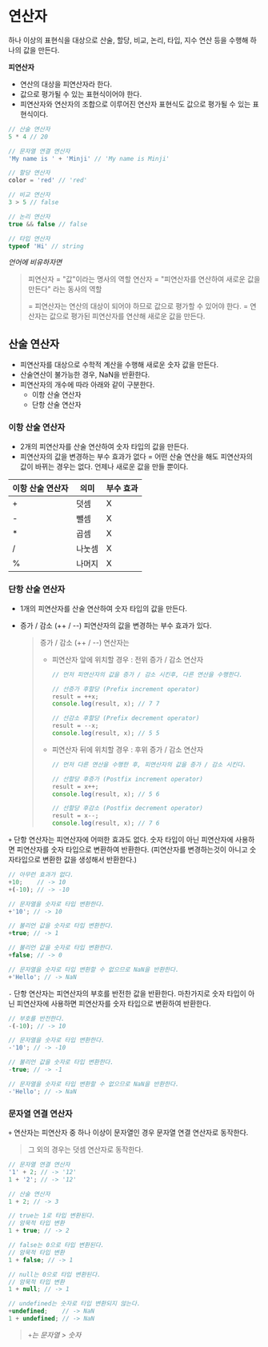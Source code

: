 # 연산자

하나 이상의 표현식을 대상으로 산술, 할당, 비교, 논리, 타입, 지수 연산 등을 수행해 하나의 값을 만든다.

**피연산자** 

- 연산의 대상을 피연산자라 한다.
- 값으로 평가될 수 있는 표현식이어야 한다.
- 피연산자와 연산자의 조합으로 이루어진 연산자 표현식도 값으로 평가될 수 있는 표현식이다.

```javascript
// 산술 연산자
5 * 4 // 20

// 문자열 연결 연산자
'My name is ' + 'Minji' // 'My name is Minji'

// 할당 연산자
color = 'red' // 'red'

// 비교 연산자
3 > 5 // false

// 논리 연산자
true && false // false

// 타입 연산자
typeof 'Hi' // string

```

*언어에 비유하자면*

> 피연산자 = "값"이라는 명사의 역할
> 연산자 = "피연산자를 연산하여 새로운 값을 만든다" 라는 동사의 역할
>
> = 피연산자는 연산의 대상이 되어야 하므로 값으로 평가할 수 있어야 한다.
> = 연산자는 값으로 평가된 피연산자를 연산해 새로운 값을 만든다.



## 산술 연산자

- 피연산자를 대상으로 수학적 계산을 수행해 새로운 숫자 값을 만든다.
- 산술연산이 불가능한 경우, NaN을 반환한다.
- 피연산자의 개수에 따라 아래와 같이 구분한다.
  - 이항 산술 연산자
  - 단항 산술 연산자



### 이항 산술 연산자

- 2개의 피연산자를 산술 연산하여 숫자 타입의 값을 만든다.
- 피연산자의 값을 변경하는 부수 효과가 없다
  = 어떤 산술 연산을 해도 피연산자의 값이 바뀌는 경우는 없다. 언제나 새로운 값을 만들 뿐이다.

| 이항 산술 연산자 | 의미   | 부수 효과 |
| ---------------- | ------ | --------- |
| +                | 덧셈   | X         |
| -                | 뺄셈   | X         |
| *                | 곱셈   | X         |
| /                | 나눗셈 | X         |
| %                | 나머지 | X         |



### 단항 산술 연산자

- 1개의 피연산자를 산술 연산하여 숫자 타입의 값을 만든다.

- 증가 / 감소 (++ / --) 피연산자의 값을 변경하는 부수 효과가 있다.

  > 증가 / 감소 (++ / --) 연산자는
  >
  > - 피연산자 앞에 위치할 경우 : 전위 증가 / 감소 연산자
  >
  >   ```javascript
  >   // 먼저 피연산자의 값을 증가 / 감소 시킨후, 다른 연산을 수행한다.
  >   
  >   // 선증가 후할당 (Prefix increment operator)
  >   result = ++x;
  >   console.log(result, x); // 7 7
  >   
  >   // 선감소 후할당 (Prefix decrement operator)
  >   result = --x;
  >   console.log(result, x); // 5 5
  >   ```
  >
  >   
  >
  > - 피연산자 뒤에 위치할 경우 : 후위 증가 / 감소 연산자
  >
  >   ```javascript
  >   // 먼저 다른 연산을 수행한 후, 피연산자의 값을 증가 / 감소 시킨다.
  >   
  >   // 선할당 후증가 (Postfix increment operator)
  >   result = x++;
  >   console.log(result, x); // 5 6
  >   
  >   // 선할당 후감소 (Postfix decrement operator)
  >   result = x--;
  >   console.log(result, x); // 7 6
  >   ```



`+` 단항 연산자는 피연산자에 어떠한 효과도 없다.
숫자 타입이 아닌 피연산자에 사용하면 피연산자를 숫자 타입으로 변환하여 반환한다. (피연산자를 변경하는것이 아니고 숫자타입으로 변환한 값을 생성해서 반환한다.)

```javascript
// 아무런 효과가 없다.
+10;    // -> 10
+(-10); // -> -10

// 문자열을 숫자로 타입 변환한다.
+'10'; // -> 10

// 불리언 값을 숫자로 타입 변환한다.
+true; // -> 1

// 불리언 값을 숫자로 타입 변환한다.
+false; // -> 0

// 문자열을 숫자로 타입 변환할 수 없으므로 NaN을 반환한다.
+'Hello'; // -> NaN
```



`-` 단항 연산자는 피연산자의 부호를 반전한 값을 반환한다.
마찬가지로 숫자 타입이 아닌 피연산자에 사용하면 피연산자를 숫자 타입으로 변환하여 반환한다.

```javascript
// 부호를 반전한다.
-(-10); // -> 10

// 문자열을 숫자로 타입 변환한다.
-'10'; // -> -10

// 불리언 값을 숫자로 타입 변환한다.
-true; // -> -1

// 문자열을 숫자로 타입 변환할 수 없으므로 NaN을 반환한다.
-'Hello'; // -> NaN
```



### 문자열 연결 연산자

`+` 연산자는 피연산자 중 하나 이상이 문자열인 경우 문자열 연결 연산자로 동작한다.

> 그 외의 경우는 덧셈 연산자로 동작한다.

```javascript
// 문자열 연결 연산자
'1' + 2; // -> '12'
1 + '2'; // -> '12'

// 산술 연산자
1 + 2; // -> 3

// true는 1로 타입 변환된다.
// 암묵적 타입 변환
1 + true; // -> 2

// false는 0으로 타입 변환된다.
// 암묵적 타입 변환
1 + false; // -> 1

// null는 0으로 타입 변환된다.
// 암묵적 타입 변환
1 + null; // -> 1

// undefined는 숫자로 타입 변환되지 않는다.
+undefined;    // -> NaN
1 + undefined; // -> NaN
```

> *`+`는 문자열 > 숫자*



